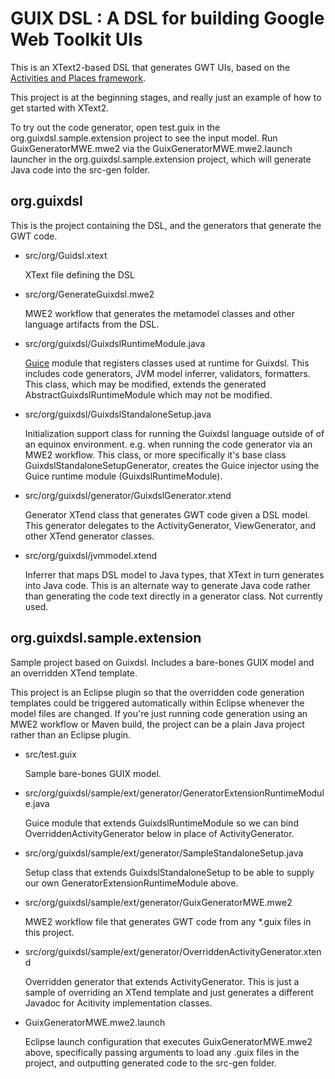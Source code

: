 GUIX DSL : A DSL for building Google Web Toolkit UIs
========================================================
This is an XText2-based DSL that generates GWT UIs, based on the [Activities and Places framework](https://developers.google.com/web-toolkit/doc/latest/DevGuideMvpActivitiesAndPlaces).

This project is at the beginning stages, and really just an example of how to get started with XText2.

To try out the code generator, open test.guix in the org.guixdsl.sample.extension project to see the input model.  Run GuixGeneratorMWE.mwe2 via the GuixGeneratorMWE.mwe2.launch launcher in the org.guixdsl.sample.extension project, which will generate Java code into the src-gen folder.

org.guixdsl
---------------------------------
This is the project containing the DSL, and the generators that generate the GWT code.

* src/org/Guidsl.xtext

  XText file defining the DSL

* src/org/GenerateGuixdsl.mwe2

  MWE2 workflow that generates the metamodel classes and other language artifacts from the DSL.

* src/org/guixdsl/GuixdslRuntimeModule.java

  [Guice](http://code.google.com/p/google-guice/) module that registers classes used at runtime for Guixdsl.  This includes code generators, JVM model inferrer, validators, formatters.  This class, which may be modified, extends the generated AbstractGuixdslRuntimeModule which may not be modified.

* src/org/guixdsl/GuixdslStandaloneSetup.java

  Initialization support class for running the Guixdsl language outside of of an equinox environment.  e.g. when running the code generator via an MWE2 workflow.  This class, or more specifically it's base class GuixdslStandaloneSetupGenerator, creates the Guice injector using the Guice runtime module (GuixdslRuntimeModule).

* src/org/guixdsl/generator/GuixdslGenerator.xtend

  Generator XTend class that generates GWT code given a DSL model.  This generator delegates to the ActivityGenerator, ViewGenerator, and other XTend generator classes.

* src/org/guixdsl/jvmmodel.xtend

  Inferrer that maps DSL model to Java types, that XText in turn generates into Java code.  This is an alternate way to generate Java code rather than generating the code text directly in a generator class.  Not currently used.

org.guixdsl.sample.extension
-----------------------------------------------
Sample project based on Guixdsl.  Includes a bare-bones GUIX model and an overridden XTend template.

This project is an Eclipse plugin so that the overridden code generation templates could be triggered automatically within Eclipse whenever the model files are changed.  If you're just running code generation using an MWE2 workflow or Maven build, the project can be a plain Java project rather than an Eclipse plugin.

* src/test.guix

  Sample bare-bones GUIX model.

* src/org/guixdsl/sample/ext/generator/GeneratorExtensionRuntimeModule.java

  Guice module that extends GuixdslRuntimeModule so we can bind OverriddenActivityGenerator below in place of ActivityGenerator.

* src/org/guixdsl/sample/ext/generator/SampleStandaloneSetup.java

  Setup class that extends GuixdslStandaloneSetup to be able to supply our own GeneratorExtensionRuntimeModule above.

* src/org/guixdsl/sample/ext/generator/GuixGeneratorMWE.mwe2

  MWE2 workflow file that generates GWT code from any *.guix files in this project.

* src/org/guixdsl/sample/ext/generator/OverriddenActivityGenerator.xtend

  Overridden generator that extends ActivityGenerator.  This is just a sample of overriding an XTend template and just generates a different Javadoc for Acitivity implementation classes.

* GuixGeneratorMWE.mwe2.launch

  Eclipse launch configuration that executes GuixGeneratorMWE.mwe2 above, specifically passing arguments to load any .guix files in the project, and outputting generated code to the src-gen folder.



